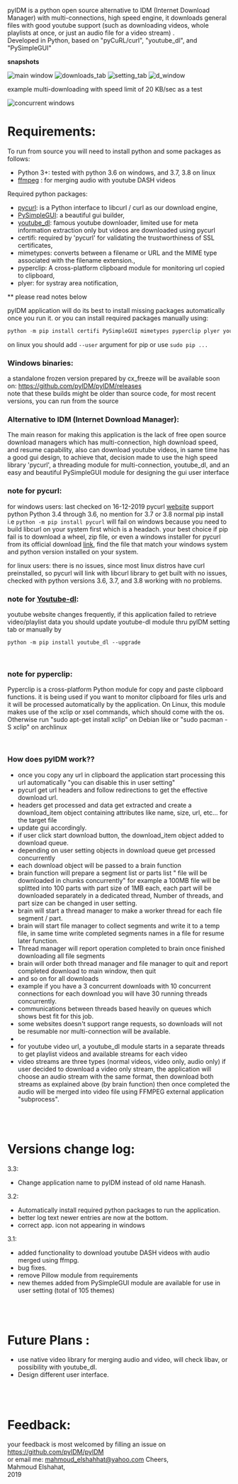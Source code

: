 pyIDM is a python open source alternative to IDM (Internet Download Manager) 
with multi-connections, high speed engine, 
it downloads general files with good youtube support (such as downloading videos, whole playlists at once, or just an audio file for a video stream) . <br>
Developed in Python, based on "pyCuRL/curl", "youtube_dl", and "PySimpleGUI"



**snapshots**

![main window](https://github.com/pyIDM/pyIDM/blob/master/screenshots/main_reds.png)
![downloads_tab](https://github.com/pyIDM/pyIDM/blob/master/screenshots/downloads_reds.PNG)
![setting_tab](https://github.com/pyIDM/pyIDM/blob/master/screenshots/setting_reds.PNG)
![d_window](https://github.com/pyIDM/pyIDM/raw/master/screenshots/dwindow.png)

example multi-downloading with speed limit of 20 KB/sec as a test

![concurrent windows](https://github.com/pyIDM/pyIDM/blob/master/screenshots/multi-1.png)


# Requirements:
To run from source you will need to install python and some packages as follows:
- Python 3+: tested with python 3.6 on windows, and 3.7, 3.8 on linux
- [ffmpeg](https://www.ffmpeg.org/) : for merging audio with youtube DASH videos 

Required python packages: 
- [pycurl](http://pycurl.io/docs/latest/index.html): is a Python interface to libcurl / curl as our download engine,
- [PySimpleGUI](https://github.com/PySimpleGUI/PySimpleGUI): a beautiful gui builder, 
- [youtube_dl](https://github.com/ytdl-org/youtube-dl): famous youtube downloader, limited use for meta information extraction only but videos are downloaded using pycurl 
- certifi: required by 'pycurl' for validating the trustworthiness of SSL certificates,
- mimetypes: converts between a filename or URL and the MIME type associated with the filename extension.,
- pyperclip: A cross-platform clipboard module for monitoring url copied to clipboard,
- plyer: for systray area notification,

** please read notes below


pyIDM application will do its best to install missing packages automatically once you run it. or you can install required packages manually using:
```python
python -m pip install certifi PySimpleGUI mimetypes pyperclip plyer youtube_dl pycurl
```
on linux you should add `--user` argument for pip or use `sudo pip ...`

### Windows binaries: <br>
a standalone frozen version prepared by cx_freeze will be available soon on: https://github.com/pyIDM/pyIDM/releases <br>
note that these builds might be older than source code, for most recent versions, you can run from the source


### Alternative to IDM (Internet Download Manager):
The main reason for making this application is the lack of free open source download managers which has multi-connection, high download speed, and resume capability, also can download youtube videos, in same time has a good gui design, to achieve that, decision made to use the high speed library 'pycurl', a threading module for multi-connection, youtube_dl, and an easy and beautiful PySimpleGUI module for designing the gui user interface



### note for pycurl: <br>
for windows users:
last checked on 16-12-2019 pycurl [website](http://pycurl.io/docs/latest/index.html) support python Python 3.4 through 3.6, no mention 
for 3.7 or 3.8
normal pip install i.e `python -m pip install pycurl` will fail on windows because you need to build libcurl on your system first which is a headach. 
your best choice if pip fail is to download a wheel, zip file, or even a windows installer for pycurl from its official download [link](https://dl.bintray.com/pycurl/pycurl/), find the file that match your windows system and python version installed on your system.

for linux users:
there is no issues, since most linux distros have curl preinstalled, so pycurl will link with libcurl library to get built with no issues, checked with python versions 3.6, 3.7, and 3.8 working with no problems.
<br>


### note for [Youtube-dl](https://github.com/ytdl-org/youtube-dl): <br>
youtube website changes frequently, if this application failed to retrieve video/playlist data
you should update youtube-dl module thru pyIDM setting tab or manually by
```
python -m pip install youtube_dl --upgrade
```
<br>

### note for pyperclip: <br>
Pyperclip is a cross-platform Python module for copy and paste clipboard functions. it is being used if you want to monitor clipboard for files urls and it will be processed automatically by the application.
On Linux, this module makes use of the xclip or xsel commands, which should come with the os. Otherwise run "sudo apt-get install xclip" on Debian like or "sudo pacman -S xclip" on archlinux

<br>

### How does pyIDM work??
- once you copy any url in clipboard the application start processing this url automatically "you can disable this in user setting"
- pycurl get url headers and follow redirections to get the effective download url.
- headers get processed and data get extracted and create a download_item object 
containing attributes like name, size, url, etc... for the target file
- update gui accordingly.
- if user click start download button, the download_item object added to download queue.
- depending on user setting objects in download queue get prcessed concurrently
- each download object will be passed to a brain function
- brain function will prepare a segment list or parts list " file will be downloaded in chunks concurrently" for 
example a 100MB file will be splitted into 100 parts with part size of 1MB each, each part will be downloaded 
separately in a dedicated thread, Number of threads, and part size can be changed in user setting.
- brain will start a thread manager to make a worker thread for each file segment / part.
- brain will start file manager to collect segments and write it to a temp file, in same time write completed 
segments names in a file for resume later function.
- Thread manager will report operation completed to brain once finished downloading all file segments
- brain will order both thread manager and file manager to quit and report completed download to main window, then quit
- and so on for all downloads
- example if you have a 3 concurrent downloads with 10 concurrent connections for each download you will have 30 running threads 
concurrently.
- communications between threads based heavily on queues which shows best fit for this job.
- some websites doesn't support range requests, so downloads will not be resumable nor multi-connection will be available.
- 
- for youtube video url, a youtube_dl module starts in a separate threads to get playlist videos and available streams for each video
- video streams are three types (normal videos, video only, audio only) if user decided to download a video only stream, the application
will choose an audio stream with the same format, then download both streams as explained above (by brain function) then once completed
the audio will be merged into video file using FFMPEG external application "subprocess".  


<br><br>

# Versions change log:
3.3:
- Change application name to pyIDM instead of old name Hanash.

3.2:
- Automatically install required python packages to run the application.
- better log text newer entries are now at the bottom.
- correct app. icon not appearing in windows


3.1:
- added functionality to download youtube DASH videos with audio merged using ffmpg.
- bug fixes.
- remove Pillow module from requirements
- new themes added from PySimpleGUI module are available for use in user
  setting (total of 105 themes)

<br><br>

# Future Plans :
- use native video library for merging audio and video, will check libav, or possibility with youtube_dl.
- Design different user interface.



<br><br>

# Feedback:
your feedback is most welcomed by filling an issue on https://github.com/pyIDM/pyIDM <br>
or email me: mahmoud_elshahhat@yahoo.com
Cheers, <br>
Mahmoud Elshahat, <br>
2019